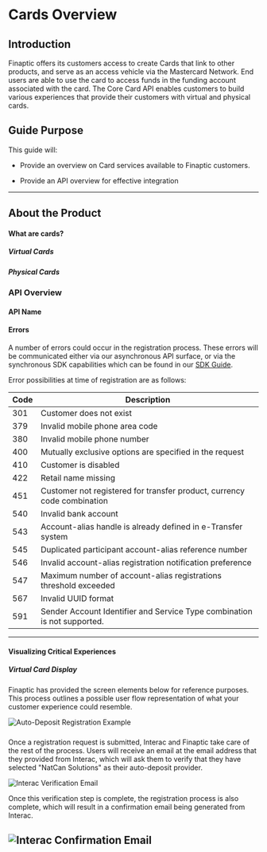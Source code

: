 # Cards Overview

## Introduction

Finaptic offers its customers access to create Cards that link to other products, and serve as an access vehicle via the Mastercard Network. End users are able to use the card to access funds in the funding account associated with the card. The Core Card API enables customers to build various experiences that provide their customers with virtual and physical cards.

## Guide Purpose

This guide will:

- Provide an overview on Card services available to Finaptic customers.

- Provide an API overview for effective integration

---

## About the Product

#### What are cards?

##### Virtual Cards

##### Physical Cards

### API Overview

#### API Name

#### Errors

A number of errors could occur in the registration process. These errors will be communicated either via our asynchronous API surface, or via the synchronous SDK capabilities which can be found in our [SDK Guide](/../../SDK-Guide/).

Error possibilities at time of registration are as follows:

| Code | Description                                                              |
|------|--------------------------------------------------------------------------|
| 301  | Customer does not exist                                                  |
| 379  | Invalid mobile phone area code                                           |
| 380  | Invalid mobile phone number                                              |
| 400  | Mutually exclusive options are specified in the request                  |
| 410  | Customer is disabled                                                     |
| 422  | Retail name missing                                                      |
| 451  | Customer not registered for transfer product, currency code combination  |
| 540  | Invalid bank account                                                     |
| 543  | Account-alias handle is already defined in e-Transfer system             |
| 545  | Duplicated participant account-alias reference number                    |
| 546  | Invalid account-alias registration notification preference               |
| 547  | Maximum number of account-alias registrations threshold exceeded         |
| 567  | Invalid UUID format                                                      |
| 591  | Sender Account Identifier and Service Type combination is not supported. |


---

#### Visualizing Critical Experiences

##### Virtual Card Display

Finaptic has provided the screen elements below for reference purposes. This process outlines a possible user flow representation of what your customer experience could resemble.

![Auto-Deposit Registration Example](Images/AutoDepositRegistrationAppExample.png)


##### 

Once a registration request is submitted, Interac and Finaptic take care of the rest of the process.
Users will receive an email at the email address that they provided from Interac, which will ask them to verify that they have selected "NatCan Solutions" as their auto-deposit provider.

![Interac Verification Email](Images/InteracRegistrationVerify.png)

Once this verification step is complete, the registration process is also complete, which will result in a confirmation email being generated from Interac.

![Interac Confirmation Email](Images/InteracRegistrationConfirm.png)
---